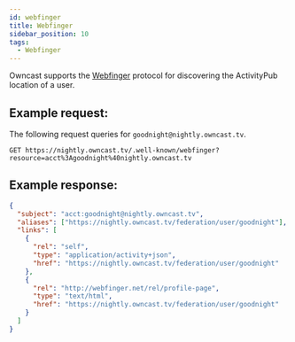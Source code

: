 ```yaml
---
id: webfinger
title: Webfinger
sidebar_position: 10
tags:
  - Webfinger
---
```


Owncast supports the [Webfinger](https://tools.ietf.org/html/rfc7033) protocol for discovering the ActivityPub location of a user.

## Example request:

The following request queries for `goodnight@nightly.owncast.tv`.

```
GET https://nightly.owncast.tv/.well-known/webfinger?resource=acct%3Agoodnight%40nightly.owncast.tv
```

## Example response:

```json
{
  "subject": "acct:goodnight@nightly.owncast.tv",
  "aliases": ["https://nightly.owncast.tv/federation/user/goodnight"],
  "links": [
    {
      "rel": "self",
      "type": "application/activity+json",
      "href": "https://nightly.owncast.tv/federation/user/goodnight"
    },
    {
      "rel": "http://webfinger.net/rel/profile-page",
      "type": "text/html",
      "href": "https://nightly.owncast.tv/federation/user/goodnight"
    }
  ]
}
```
